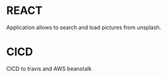 # REACT

Application allows to search and load pictures from unsplash.

# CICD

CICD to travis and AWS beanstalk

